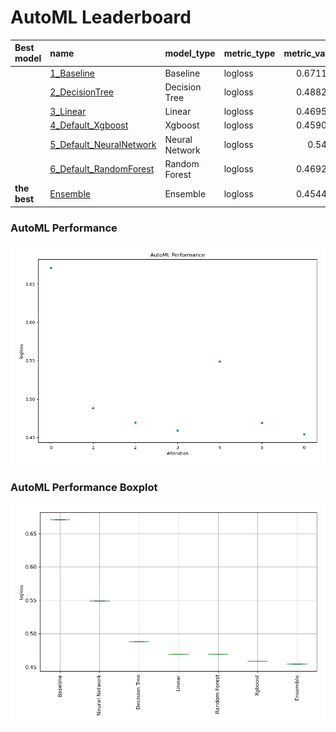 # AutoML Leaderboard

| Best model   | name                                                         | model_type     | metric_type   |   metric_value |   train_time |
|:-------------|:-------------------------------------------------------------|:---------------|:--------------|---------------:|-------------:|
|              | [1_Baseline](1_Baseline/README.md)                           | Baseline       | logloss       |       0.671196 |         1.4  |
|              | [2_DecisionTree](2_DecisionTree/README.md)                   | Decision Tree  | logloss       |       0.488282 |        29    |
|              | [3_Linear](3_Linear/README.md)                               | Linear         | logloss       |       0.469528 |        23.35 |
|              | [4_Default_Xgboost](4_Default_Xgboost/README.md)             | Xgboost        | logloss       |       0.459093 |        21.52 |
|              | [5_Default_NeuralNetwork](5_Default_NeuralNetwork/README.md) | Neural Network | logloss       |       0.5492   |        18.51 |
|              | [6_Default_RandomForest](6_Default_RandomForest/README.md)   | Random Forest  | logloss       |       0.469211 |        23.5  |
| **the best** | [Ensemble](Ensemble/README.md)                               | Ensemble       | logloss       |       0.454465 |         0.91 |

### AutoML Performance
![AutoML Performance](ldb_performance.png)

### AutoML Performance Boxplot
![AutoML Performance Boxplot](ldb_performance_boxplot.png)